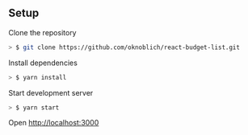 ## Setup

Clone the repository

```sh
> $ git clone https://github.com/oknoblich/react-budget-list.git
```

Install dependencies

```sh
> $ yarn install
```

Start development server

```sh
> $ yarn start
```

Open [http://localhost:3000](http://localhost:3000)
